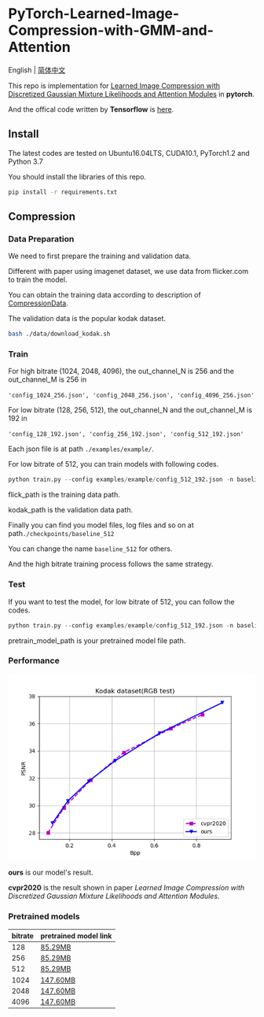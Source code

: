 # PyTorch-Learned-Image-Compression-with-GMM-and-Attention

English | [简体中文](README_zh-CN.md)

This repo is implementation for [Learned Image Compression with Discretized Gaussian Mixture Likelihoods and Attention Modules](https://openaccess.thecvf.com/content_CVPR_2020/papers/Cheng_Learned_Image_Compression_With_Discretized_Gaussian_Mixture_Likelihoods_and_Attention_CVPR_2020_paper.pdf) in **pytorch**.

And the offical code written by **Tensorflow** is [here](https://github.com/ZhengxueCheng/Learned-Image-Compression-with-GMM-and-Attention).

## Install

The latest codes are tested on Ubuntu16.04LTS, CUDA10.1, PyTorch1.2 and Python 3.7

You should install the libraries of this repo.

```sh
pip install -r requirements.txt
```

## Compression

### Data Preparation

We need to first prepare the training and validation data.

Different with paper using imagenet dataset, we use data from flicker.com to train the model. 

You can obtain the training data according to description of [CompressionData](https://github.com/liujiaheng/CompressionData).

The validation data is the popular kodak dataset.

```sh
bash ./data/download_kodak.sh
```

### Train

For high bitrate (1024, 2048, 4096), the out_channel_N is 256 and the out_channel_M is 256 in 

`'config_1024_256.json', 'config_2048_256.json', 'config_4096_256.json'`

For low bitrate (128, 256, 512), the out_channel_N and the out_channel_M is 192 in 

`'config_128_192.json', 'config_256_192.json', 'config_512_192.json'`

Each json file is at path `./examples/example/`.

For low bitrate of 512, you can train models with following codes.

```python
python train.py --config examples/example/config_512_192.json -n baseline_512 --train flick_path --val kodak_path
```

flick_path is the training data path.

kodak_path is the validation data path.

Finally you can find you model files, log files and so on at path`./checkpoints/baseline_512`

You can change the name `baseline_512` for others.

And the high bitrate training process follows the same strategy.

### Test

If you want to test the model, for low bitrate of 512, you can follow the codes.

```python
python train.py --config examples/example/config_512_192.json -n baseline_512 --train flick_path --val kodak_path --pretrain pretrain_model_path --test
```

pretrain_model_path is your pretrained model file path.

### Performance

![pic1](./pic/pic1.png)

**ours** is our model's result. 

**cvpr2020** is the result shown in paper *Learned Image Compression with Discretized Gaussian Mixture Likelihoods and Attention Modules*.

### Pretrained models

| bitrate | pretrained model link                                        |
| ------- | ------------------------------------------------------------ |
| 128     | [85.29MB](https://bhpan.buaa.edu.cn:443/link/676AB03F9A348D939482AA182026377F) |
| 256     | [85.29MB](https://bhpan.buaa.edu.cn:443/link/10A09C6A5905C5418D769693A645DAEC) |
| 512     | [85.29MB](https://bhpan.buaa.edu.cn:443/link/206B2B941E44EF1F59C7DFB7FBDCB0FD) |
| 1024    | [147.60MB](https://bhpan.buaa.edu.cn:443/link/C40A66A5D9DE29233EC8931ABD4721B8) |
| 2048    | [147.60MB](https://bhpan.buaa.edu.cn:443/link/A88041778C62CF596F39EC94C160F2F6) |
| 4096    | [147.60MB](https://bhpan.buaa.edu.cn:443/link/FB24EC4332C331037A8E274C6EC52892) |


